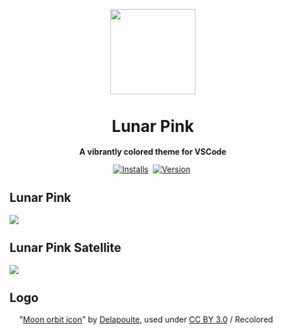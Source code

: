 <p align="center"> <img height="150" src="https://raw.githubusercontent.com/tronfy/lunar-pink/main/icon.png"> </p>

<h1 align="center"> Lunar Pink </h1>

<p align="center"><strong>
 A vibrantly colored theme for VSCode
</strong></p>

<p align="center">
    <a href="https://bit.ly/lunar-pink"><img src="https://img.shields.io/visual-studio-marketplace/i/nicolasdschmidt.lunar-pink?color=%23e621af&style=flat-square" alt="Installs"></a>&nbsp;
    <a href="https://bit.ly/lunar-pink"><img src="https://img.shields.io/visual-studio-marketplace/v/nicolasdschmidt.lunar-pink?color=%23e621af&style=flat-square" alt="Version"></a>&nbsp;
</p>

## Lunar Pink

<img src="https://raw.githubusercontent.com/tronfy/lunar-pink/main/.github/demo/lunar_pink.png">

## Lunar Pink Satellite

<img src="https://raw.githubusercontent.com/tronfy/lunar-pink/main/.github/demo/lunar_pink_satellite.png">

## Logo

<img height="13" src="https://raw.githubusercontent.com/tronfy/lunar-pink/main/icon.png"> "[Moon orbit icon](https://game-icons.net/1x1/delapouite/moon-orbit.html)" by [Delapouite](https://delapouite.com/), used under [CC BY 3.0](https://creativecommons.org/licenses/by/3.0/) / Recolored
